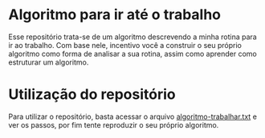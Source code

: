 # Algoritmo para ir até o trabalho

Esse repositório trata-se de um algoritmo descrevendo a minha rotina para ir ao trabalho.
Com base nele, incentivo você a construir o seu próprio algoritmo como forma de analisar a sua rotina, 
assim como aprender como estruturar um algoritmo.

# Utilização do repositório

Para utilizar o repositório, basta acessar o arquivo [algoritmo-trabalhar.txt](https://github.com/joaocruzzup/catalisa5-modulo1/blob/main/algoritmo-trabalhar.txt)
e ver os passos, por fim tente reproduzir o seu próprio algoritmo. 
